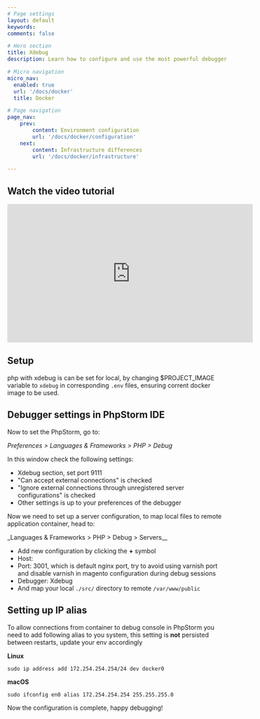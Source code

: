 ```yaml
---
# Page settings
layout: default
keywords:
comments: false

# Hero section
title: Xdebug
description: Learn how to configure and use the most powerful debugger for PHP!

# Micro navigation
micro_nav:
  enabled: true
  url: '/docs/docker'
  title: Docker

# Page navigation
page_nav:
    prev:
        content: Environment configuration
        url: '/docs/docker/configuration'
    next:
        content: Infrastructure differences
        url: '/docs/docker/infrastructure'

---
```


## Watch the video tutorial

<div class="video">
    <iframe width="560" height="315" src="https://www.youtube.com/embed/vCcT7TPv8lA" frameborder="0" allow="accelerometer; autoplay; encrypted-media; gyroscope; picture-in-picture" allowfullscreen></iframe>
</div>

## Setup

php with xdebug is can be set for local, by changing $PROJECT_IMAGE variable to `xdebug` in corresponding `.env` files, ensuring corrent docker image to be used.

## Debugger settings in PhpStorm IDE

Now to set the PhpStorm, go to:

_Preferences > Languages & Frameworks > PHP > Debug_

In this window check the following settings:

-   Xdebug section, set port 9111
-   "Can accept external connections" is checked
-   "Ignore external connections through unregistered server configurations" is checked
-   Other settings is up to your preferences of the debugger

Now we need to set up a server configuration, to map local files to remote application container, head to:

\_Languages & Frameworks > PHP > Debug > Servers\_\_

-   Add new configuration by clicking the **+** symbol
-   Host: <localhost>
-   Port: 3001, which is default nginx port, try to avoid using varnish port and disable varnish in magento configuration during debug sessions
-   Debugger: Xdebug
-   And map your local `./src/` directory to remote `/var/www/public`

## Setting up IP alias

To allow connections from container to debug console in PhpStorm you need to add following alias to you system, this setting is **not** persisted between restarts, update your env accordingly

**Linux**

`sudo ip address add 172.254.254.254/24 dev docker0`

**macOS**

`sudo ifconfig en0 alias 172.254.254.254 255.255.255.0`

Now the configuration is complete, happy debugging!

